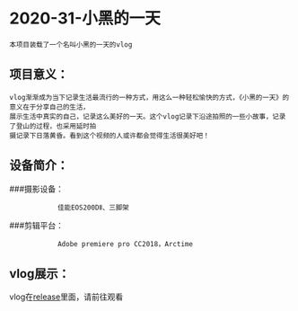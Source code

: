 2020-31-小黑的一天
===================

    本项目装载了一个名叫小黑的一天的vlog

项目意义：
----------------
    vlog渐渐成为当下记录生活最流行的一种方式，用这么一种轻松愉快的方式，《小黑的一天》的意义在于分享自己的生活，
    展示生活中真实的自己，记录这么美好的一天。这个vlog记录下沿途拍照的一些小故事，记录了登山的过程，也采用延时拍
    摄记录下日落黄昏。看到这个视频的人或许都会觉得生活很美好吧！

设备简介：
------
###摄影设备：
                
                佳能EOS200DⅡ、三脚架
###剪辑平台：
                
                Adobe premiere pro CC2018，Arctime


vlog展示：
------------- 
vlog在[release](https://github.com//multimedia-application-course/2020-31-the-vlog-of-little-black/releases/download/1.0/the-vlog-of-little-black.mp4)里面，请前往观看
